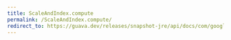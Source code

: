 ```yaml
---
title: ScaleAndIndex.compute
permalink: /ScaleAndIndex.compute/
redirect_to: https://guava.dev/releases/snapshot-jre/api/docs/com/google/common/math/Quantiles.ScaleAndIndex.html#compute-int...-
---
```

